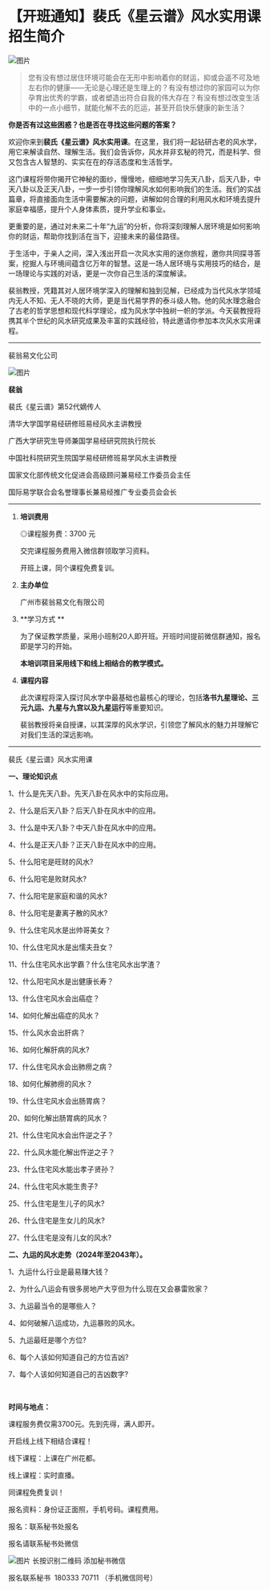# 【开班通知】裴氏《星云谱》风水实用课 招生简介

![图片](https://gitee.com/peiwengyi-cultur/documents-saving/raw/master/images/裴翁-风水实用课.jpg "十大最好的风水大师")

> 您有没有想过居住环境可能会在无形中影响着你的财运，抑或会遥不可及地左右你的健康——无论是心理还是生理上的？有没有想过你的家园可以为你孕育出优秀的学霸，或者塑造出符合自我的伟大存在？有没有想过改变生活中的一点小细节，就能化解不去的厄运，甚至开启快乐健康的新生活？

**你是否有过这些困惑？也是否在寻找这些问题的答案？**

欢迎你来到**裴氏《星云谱》风水实用课**。在这里，我们将一起钻研古老的风水学，用它来解读自然、理解生活。我们会告诉你，风水并非玄秘的符咒，而是科学、但又包含古人智慧的、实实在在的存活态度和生活哲学。

这门课程将带你揭开它神秘的面纱，慢慢地，细细地学习先天八卦，后天八卦，中天八卦以及正天八卦，一步一步引领你理解风水如何影响我们的生活。我们的实战篇章，将直接面向生活中需要解决的问题，讲解如何合理的利用风水和环境去提升家庭幸福感，提升个人身体素质，提升学业和事业。

更重要的是，通过对未来二十年“九运”的分析，你将深刻理解人居环境是如何影响你的财运，帮助你找到活在当下，迎接未来的最佳路径。

于生活中，于亲人之间，深入浅出开启一次风水实用的迷你旅程，邀你共同探寻答案，挖掘人与环境间蕴含亿万年的智慧。这是一场人居环境与实用技巧的结合，是一场理论与实践的对话，更是一次你自己生活的深度解读。

裴翁教授，凭籍其对人居环境学深入的理解和独到见解，已经成为当代风水学领域内无人不知、无人不晓的大师，更是当代易学界的泰斗级人物。他的风水理念融合了古老的哲学思想和现代科学理论，成为风水学中独树一帜的学派。今天裴教授将携其半个世纪的风水研究成果及丰富的实践经验，特此邀请你参加本次风水实用课程。

***


裴翁易文化公司

![图片](https://gitee.com/peiwengyi-cultur/documents-saving/raw/master/images/十大风水师.png "十大最好的风水大师")

**裴翁**

裴氏《星云谱》第52代嫡传人

清华大学国学易经研修班易经风水主讲教授

广西大学研究生导师兼国学易经研究院执行院长

中国社科院研究生院国学易经研修班易学风水主讲教授

国家文化部传统文化促进会高级顾问兼易经工作委员会主任

国际易学联合会名誉理事长兼易经推广专业委员会会长

***

1.  **培训费用**

    ◎课程服务费：3700 元

    交完课程服务费用入微信群领取学习资料。

    开班上课，同个课程免费复训。
2.  **主办单位**

    广州市裴翁易文化有限公司
3.  \*\*学习方式 \*\*

    为了保证教学质量，采用小班制20人即开班。开班时间提前微信群通知，报名即是学习的开始。

    **本培训项目采用线下和线上相结合的教学模式。**
4.  **课程内容**

    此次课程将深入探讨风水学中最基础也最核心的理论，包括**洛书九星理论、三元九运、九星与九宫以及九星运行**等重要知识。

    裴翁教授将亲自授课，以其深厚的风水学识，引领您了解风水的魅力并理解它对我们生活的深远影响。

***

裴氏《星云谱》风水实用课

**一、理论知识点**

1、什么是先天八卦。先天八卦在风水中的实际应用。

2、什么是后天八卦？后天八卦在风水中的应用。

3、什么是中天八卦？中天八卦在风水中的应用。

4、什么是正天八卦？正天八卦在风水中的应用。

5、什么阳宅是旺财的风水?

6、什么阳宅是败财风水?

7、什么阳宅是家庭和谐的风水?

8、什么阳宅是妻离子散的风水?

9、什么住宅风水是出帅哥美女？

10、什么住宅风水是出懦夫丑女？

11、什么住宅风水出学霸？什么住宅风水出学渣？

12、什么阳宅风水是出健康长寿？

13、什么住宅风水会出癌症？

14、如何化解出癌症的风水？

15、什么风水会出肝病？

16、如何化解肝病的风水?

17、什么住宅风水会出肺痨之病？

18、如何化解肺痨的风水？

19、什么住宅风水会出肠胃病？

20、如何化解出肠胃病的风水？

21、什么住宅风水会出忤逆之子？

22、什么风水能化解出忤逆之子？

23、什么住宅风水能出孝子贤孙？

24、什么住宅风水能生贵子?

25、什么住宅是生儿子的风水?

26、什么住宅是生女儿的风水?

27、什么住宅是没有儿女的风水?

**二、九运的风水走势（2024年至2043年）。**

1、九运什么行业是最易赚大钱？

2、为什么八运会有很多房地产大亨但为什么现在又会暴雷败家？

3、九运最当令的是哪些人？

4、如何破解八运成功，九运暴败的风水。

5、九运最旺是哪个方位?

6、每个人该如何知道自己的方位吉凶?

7、每个人该如何知道自己的吉凶数字?

 

**时间与地点：**

课程服务费仅需3700元。先到先得，满人即开。

开启线上线下相结合课程！

线下课程：上课在广州花都。

线上课程：实时直播。

同课程免费复训！

报名资料：身份证正面照，手机号码。课程费用。

报名：联系秘书处报名

报名请联系秘书处微信

![图片](https://gitee.com/peiwengyi-cultur/documents-saving/raw/master/images/wx.jpg)
长按识别二维码 添加秘书微信

报名联系秘书  180333 70711 （手机微信同号）
